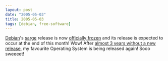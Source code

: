 ```yaml
---
layout: post
date: "2005-05-03"
title: 2005-05-03
tags: [debian, free-software]
---
```

[Debian](http://www.debian.org/)'s
[sarge](http://www.debian.org/releases/sarge/) release is now
[officially frozen](http://lists.debian.org/debian-devel-announce/2005/05/msg00001.html)
and its release is expected to occur at the end of this month! Wow!
After
[almost 3 years without a new release](http://www.nl.debian.org/releases/woody/),
my favourite Operating System is being released again! Sooo
sweeeet!


